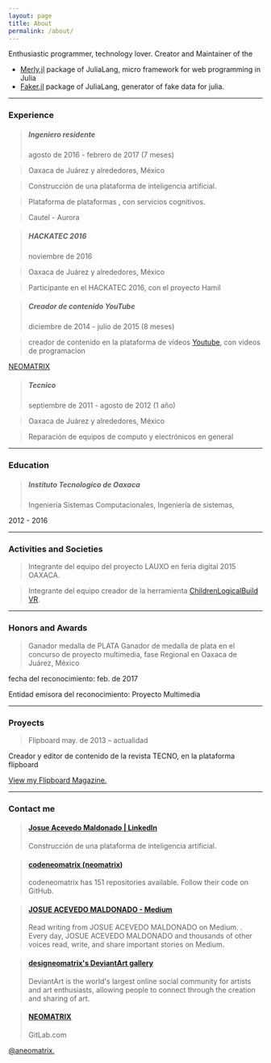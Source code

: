 ```yaml
---
layout: page
title: About
permalink: /about/
---
```


Enthusiastic programmer, technology lover.
Creator and Maintainer of the 
 + [Merly.jl](https://github.com/codeneomatrix/Merly.jl) package of JuliaLang, micro framework for web programming in Julia 
 + [Faker.jl](https://github.com/codeneomatrix/Faker.jl) package of JuliaLang, generator of fake data for julia.

___
### Experience
> ##### Ingeniero residente
> agosto de 2016 - febrero de 2017 (7 meses)

> Oaxaca de Juárez y alrededores, México

> Construcción de una plataforma de inteligencia artificial.

> Plataforma de plataformas , con servicios cognitivos.

> Cautel - Aurora

> ##### HACKATEC 2016
> noviembre de 2016

> Oaxaca de Juárez y alrededores, México

> Participante en el HACKATEC 2016, con el proyecto Hamil


> ##### Creador de contenido  YouTube
> diciembre de 2014 - julio de 2015 (8 meses)

> creador de contenido en la plataforma de vídeos [Youtube](https://https://www.youtube.com/c/NEOMATRIXc0de), con videos de programacion

<a class="embedly-card" data-card-controls="0" href="https://www.youtube.com/c/NEOMATRIXc0de">NEOMATRIX</a>
<script async src="//cdn.embedly.com/widgets/platform.js" charset="UTF-8"></script>



> ##### Tecnico
> septiembre de 2011 - agosto de 2012 (1 año)

> Oaxaca de Juárez y alrededores, México

> Reparación de equipos de computo y electrónicos en general

___

### Education
> ##### Instituto Tecnologico de Oaxaca
> Ingeniería Sistemas Computacionales, Ingeniería de sistemas, 

2012 - 2016

___


### Activities and Societies
 
 > Integrante del equipo del proyecto LAUXO en feria digital 2015 OAXACA. 
 
 > Integrante del equipo creador de la herramienta [ChildrenLogicalBuild VR](https://logical-children.herokuapp.com/).

___

### Honors and Awards
> Ganador medalla de PLATA
Ganador de medalla de plata en el concurso de proyecto multimedia, fase Regional en Oaxaca de Juárez, México

fecha del reconocimiento: feb. de 2017

Entidad emisora del reconocimiento: Proyecto Multimedia

___

### Proyects
> Flipboard
may. de 2013 – actualidad

Creador y editor de contenido de la revista TECNO, en la plataforma flipboard

<a data-flip-widget="mag" href="https://flipboard.com/@josueacevedo/tecno-i2i0pgtpy">View my Flipboard Magazine.</a>
<script src="https://cdn.flipboard.com/web/buttons/js/flbuttons.min.js" type="text/javascript"></script>



___


### Contact me

<blockquote class="embedly-card"><h4><a href="https://www.linkedin.com/in/acevedo-maldonado-josue/">Josue Acevedo Maldonado | LinkedIn</a></h4><p>Construcción de una plataforma de inteligencia artificial.</p></blockquote>
<script async src="//cdn.embedly.com/widgets/platform.js" charset="UTF-8"></script>

<blockquote class="embedly-card"><h4><a href="https://github.com/codeneomatrix">codeneomatrix (neomatrix)</a></h4><p>codeneomatrix has 151 repositories available. Follow their code on GitHub.</p></blockquote>
<script async src="//cdn.embedly.com/widgets/platform.js" charset="UTF-8"></script>

<blockquote class="embedly-card"><h4><a href="https://medium.com/@josuecevedo">JOSUE ACEVEDO MALDONADO - Medium</a></h4><p>Read writing from JOSUE ACEVEDO MALDONADO on Medium. . Every day, JOSUE ACEVEDO MALDONADO and thousands of other voices read, write, and share important stories on Medium.</p></blockquote>
<script async src="//cdn.embedly.com/widgets/platform.js" charset="UTF-8"></script>

<blockquote class="embedly-card"><h4><a href="http://designeomatrix.deviantart.com/gallery/">designeomatrix's DeviantArt gallery</a></h4><p>DeviantArt is the world's largest online social community for artists and art enthusiasts, allowing people to connect through the creation and sharing of art.</p></blockquote>

<blockquote class="embedly-card"><h4><a href="https://gitlab.com/aneomatrix">NEOMATRIX</a></h4><p>GitLab.com</p></blockquote>
<script async src="//cdn.embedly.com/widgets/platform.js" charset="UTF-8"></script>

<a align="center" class="twitter-timeline"  href="https://twitter.com/aneomatrix" data-widget-id="613525950878253058">@aneomatrix.</a>

<script>!function(d,s,id){var js,fjs=d.getElementsByTagName(s)[0],p=/^http:/.test(d.location)?'http':'https';if(!d.getElementById(id)){js=d.createElement(s);js.id=id;js.src=p+"://platform.twitter.com/widgets.js";fjs.parentNode.insertBefore(js,fjs);}}(document,"script","twitter-wjs");</script>



          
          
